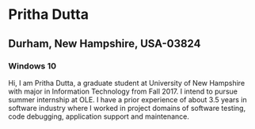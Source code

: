 # Pritha Dutta
## Durham, New Hampshire, USA-03824
### Windows 10

Hi,
I am Pritha Dutta, a graduate student at University of New Hampshire with major in Information Technology from Fall 2017.
I intend to pursue summer internship at OLE. 
I have a prior experience of about 3.5 years in software industry where I worked in project domains of software testing, code debugging, application support and maintenance.
